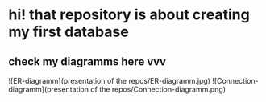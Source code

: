 # hi! that repository is about creating my first database # 
## check my diagramms here vvv ##
![ER-diagramm](presentation of the repos/ER-diagramm.jpg)
![Connection-diagramm](presentation of the repos/Connection-diagramm.png)